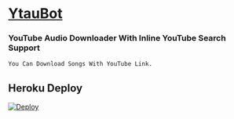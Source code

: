 # [YtauBot](https://t.me/YtauBot)

### YouTube Audio Downloader With Inline YouTube Search Support
    You Can Download Songs With YouTube Link.

## Heroku Deploy

[![Deploy](https://www.herokucdn.com/deploy/button.svg)](https://heroku.com/deploy?template=https://github.com/llawllet/YtauBot)

